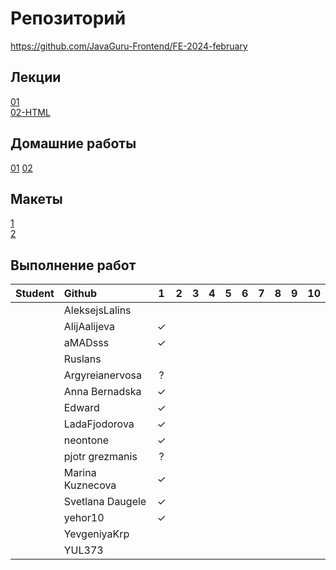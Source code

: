 # Репозиторий
https://github.com/JavaGuru-Frontend/FE-2024-february

## Лекции
[01](https://github.com/JavaGuru-Frontend/FE-2024-february/blob/main/Lesson/01-INTRO/1-%D0%92%D0%B2%D0%BE%D0%B4%D0%BD%D0%B0%D1%8F.pdf)  
[02-HTML](https://github.com/JavaGuru-Frontend/FE-2024-february/blob/main/Lesson/02-HTML/HTML-1.pdf) 

## Домашние работы 
[01](https://github.com/JavaGuru-Frontend/FE-2024-february/blob/main/Homeworks/01/01/homework.md) 
[02](https://github.com/JavaGuru-Frontend/FE-2024-february/blob/main/Homeworks/02/homework.md) 

## Макеты
[1](https://www.figma.com/file/ZQow7y7MzPV5H488WiuteJ/Portfolio?type=design&mode=design&t=9ZFy6trMqi1HXqrR-1)   
[2](https://www.figma.com/file/j43sa0bZqG82ZYudSjuMsc/FINAL-2?type=design&node-id=0-1&mode=design&t=GjptTZ8jMjGld4) 

## Выполнение работ
| Student               | Github           | 1 | 2 | 3 | 4 | 5 | 6 | 7 | 8 | 9 | 10 | 
| :-------------------- | :--------------- |:-:|:-:|:-:|:-:|:-:|:-:|:-:|:-:|:-:|:--:|
|                       | AleksejsLalins   |   |   |   |   |   |   |   |   |   |    | 
|                       | AlijAalijeva     | ✓ |   |   |   |   |   |   |   |   |    | 
|                       | aMADsss          | ✓ |   |   |   |   |   |   |   |   |    | 
|                       | Ruslans          |   |   |   |   |   |   |   |   |   |    | 
|                       | Argyreianervosa  | ? |   |   |   |   |   |   |   |   |    | 
|                       | Anna Bernadska   | ✓ |   |   |   |   |   |   |   |   |    | 
|                       | Edward           | ✓ |   |   |   |   |   |   |   |   |    | 
|                       | LadaFjodorova    | ✓ |   |   |   |   |   |   |   |   |    | 
|                       | neontone         | ✓ |   |   |   |   |   |   |   |   |    | 
|                       | pjotr grezmanis  | ? |   |   |   |   |   |   |   |   |    | 
|                       | Marina Kuznecova | ✓ |   |   |   |   |   |   |   |   |    | 
|                       | Svetlana Daugele | ✓ |   |   |   |   |   |   |   |   |    | 
|                       | yehor10          | ✓ |   |   |   |   |   |   |   |   |    | 
|                       | YevgeniyaKrp     |   |   |   |   |   |   |   |   |   |    | 
|                       | YUL373           |   |   |   |   |   |   |   |   |   |    | 
